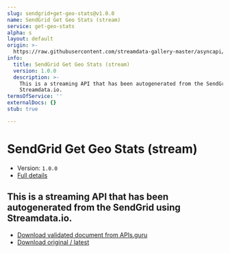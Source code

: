 ```yaml
---
slug: sendgrid+get-geo-stats@v1.0.0
name: SendGrid Get Geo Stats (stream)
service: get-geo-stats
alpha: s
layout: default
origin: >-
  https://raw.githubusercontent.com/streamdata-gallery-master/asyncapi/master/_listings/sendgrid/sendgrid-get-geo-stats-stream-async.md
info:
  title: SendGrid Get Geo Stats (stream)
  version: 1.0.0
  description: >-
    This is a streaming API that has been autogenerated from the SendGrid using
    Streamdata.io.
termsOfService: ''
externalDocs: {}
stub: true

---
```

# SendGrid Get Geo Stats (stream)

* Version: `1.0.0`
* [Full details](../html/sendgrid+get-geo-stats@v1.0.0.html)



## This is a streaming API that has been autogenerated from the SendGrid using Streamdata.io.



* [Download validated document from APIs.guru](https://raw.githubusercontent.com/APIs-guru/asyncapi-directory/master/docs/APIs/sendgrid%2Bget-geo-stats%40v1.0.0.yaml)
* [Download original / latest](https://raw.githubusercontent.com/streamdata-gallery-master/asyncapi/master/_listings/sendgrid/sendgrid-get-geo-stats-stream-async.md)

<script type="application/ld+json">
{
  "@context": "http://schema.org/",
  "@type": "WebAPI",
  "description": "This is a streaming API that has been autogenerated from the SendGrid using Streamdata.io.",
  "documentation": "",

  "name": "SendGrid Get Geo Stats (stream)"
}
</script>
